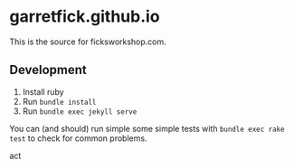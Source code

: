 # garretfick.github.io

This is the source for ficksworkshop.com.

## Development

1. Install ruby
1. Run `bundle install`
1. Run `bundle exec jekyll serve`

You can (and should) run simple some simple tests with `bundle exec rake test`
to check for common problems.

act